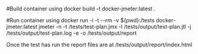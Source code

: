 #Build container using
docker build -t docker-jmeter:latest .

#Run container using
docker run -i -t --rm -v ${pwd}:/tests docker-jmeter:latest jmeter -n -t /tests/test-plan.jmx -l /tests/output/test-plan.jtl -j /tests/output/test-plan.log -e -o /tests/output/report

Once the test has run the report files are at /tests/output/report/index.html
